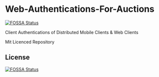 # Web-Authentications-For-Auctions
[![FOSSA Status](https://app.fossa.io/api/projects/git%2Bgithub.com%2FCultureAuction%2FWeb-Authentications-For-Auctions.svg?type=shield)](https://app.fossa.io/projects/git%2Bgithub.com%2FCultureAuction%2FWeb-Authentications-For-Auctions?ref=badge_shield)

Client Authentications of Distributed Mobile Clients &amp; Web Clients 








Mit Licenced Repository


## License
[![FOSSA Status](https://app.fossa.io/api/projects/git%2Bgithub.com%2FCultureAuction%2FWeb-Authentications-For-Auctions.svg?type=large)](https://app.fossa.io/projects/git%2Bgithub.com%2FCultureAuction%2FWeb-Authentications-For-Auctions?ref=badge_large)